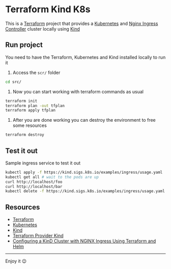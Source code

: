 # Terraform Kind K8s

This is a [Terraform](https://terraform.io) project that provides a [Kubernetes](https://kubernetes.io/) and [Nginx Ingress Controller](https://kubernetes.github.io/ingress-nginx/) cluster locally using [Kind](https://kind.sigs.k8s.io/)

## Run project

You need to have the Terraform, Kubernetes and Kind installed locally to run it

1. Access the `scr/` folder

```bash
cd src/
```

1. Now you can start working with terraform commands as usual

```bash
terraform init
terraform plan -out tfplan
terraform apply tfplan
```

1. After you are done working you can destroy the environment to free some resources

```bash
terraform destroy
```

## Test it out

Sample ingress service to test it out

```bash
kubectl apply -f https://kind.sigs.k8s.io/examples/ingress/usage.yaml
kubectl get all # wait to the pods are up
curl http://localhost/foo
curl http://localhost/bar
kubectl delete -f https://kind.sigs.k8s.io/examples/ingress/usage.yaml
```

## Resources

- [Terraform](https://terraform.io)
- [Kubernetes](https://kubernetes.io)
- [Kind](https://kind.sigs.k8s.io/)
- [Terraform Provider Kind](https://github.com/kyma-incubator/terraform-provider-kind)
- [Configuring a KinD Cluster with NGINX Ingress Using Terraform and Helm](https://nickjanetakis.com/blog/configuring-a-kind-cluster-with-nginx-ingress-using-terraform-and-helm)

---

Enjoy it :wink:

